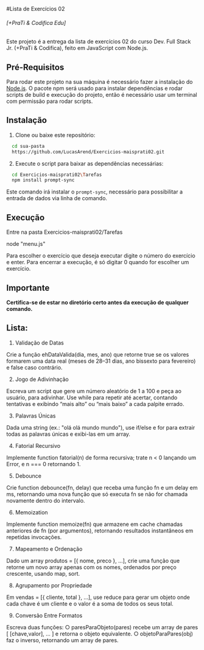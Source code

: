 #Lista de Exercícios 02

###### [+PraTi & Codifica Edu]

Este projeto é a entrega da lista de exercícios 02 do curso Dev. Full Stack Jr. (+PraTi & Codifica), feito em JavaScript com Node.js.


## Pré-Requisitos

Para rodar este projeto na sua máquina é necessário fazer a instalação do [Node.js](https://nodejs.org/en). O pacote npm será usado para instalar dependências e rodar scripts de build e execução do projeto, então é necessário usar um terminal com permissão para rodar scripts.

## Instalação

1. Clone ou baixe este repositório:

```bash
  cd sua-pasta
  https://github.com/LucasArend/Exercicios-maisprati02.git
```

2. Execute o script para baixar as dependências necessárias:

```sh
  cd Exercicios-maisprati02\Tarefas
  npm install prompt-sync
```

Este comando irá instalar o `prompt-sync`, necessário para possibilitar a entrada de dados via linha de comando.

## Execução

Entre na pasta Exercicios-maisprati02/Tarefas

node "menu.js"

Para escolher o exercício que deseja executar digite o número do exercício e enter. Para encerrar a execução, é só digitar 0 quando for escolher um exercício.



## Importante

**Certifica-se de estar no diretório certo antes da execução de qualquer comando.**

## Lista:


1. Validação de Datas

Crie a função ehDataValida(dia, mes, ano) que retorne true se os valores
formarem uma data real (meses de 28–31 dias, ano bissexto para
fevereiro) e false caso contrário.

2. Jogo de Adivinhação

Escreva um script que gere um número aleatório de 1 a 100 e peça ao
usuário, para adivinhar. Use while para repetir até acertar, contando
tentativas e exibindo “mais alto” ou “mais baixo” a cada palpite errado.

3. Palavras Únicas

Dada uma string (ex.: "olá olá mundo mundo"), use if/else e for para extrair
todas as palavras únicas e exibi-las em um array.


4. Fatorial Recursivo

Implemente function fatorial(n) de forma recursiva; trate n < 0 lançando
um Error, e n === 0 retornando 1.

5. Debounce

Crie function debounce(fn, delay) que receba uma função fn e um delay
em ms, retornando uma nova função que só executa fn se não for
chamada novamente dentro do intervalo.

6. Memoization

Implemente function memoize(fn) que armazene em cache chamadas
anteriores de fn (por argumentos), retornando resultados instantâneos em
repetidas invocações.

7. Mapeamento e Ordenação

Dado um array produtos = [{ nome, preco }, …], crie uma função que
retorne um novo array apenas com os nomes, ordenados por preço
crescente, usando map, sort.

8. Agrupamento por Propriedade

Em vendas = [{ cliente, total }, …], use reduce para gerar um objeto onde
cada chave é um cliente e o valor é a soma de todos os seus total.

9. Conversão Entre Formatos

Escreva duas funções:
○ paresParaObjeto(pares) recebe um array de pares [ [chave,valor], … ] e retorna o objeto equivalente.
○ objetoParaPares(obj) faz o inverso, retornando um array de pares.
